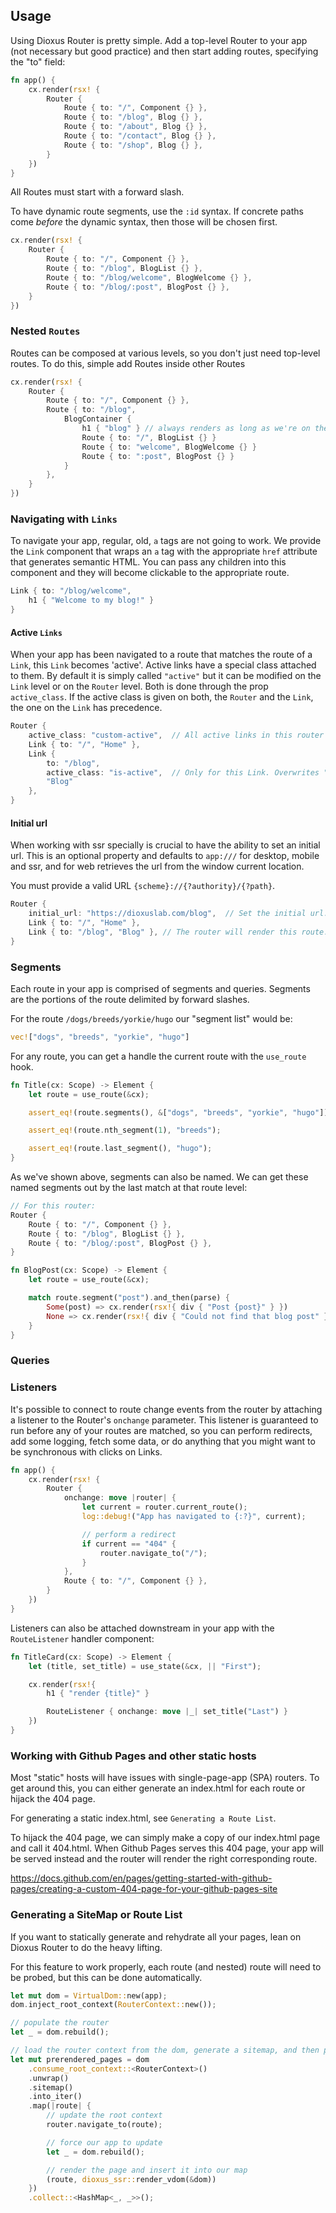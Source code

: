 
## Usage

Using Dioxus Router is pretty simple. Add a top-level Router to your app (not necessary but good practice) and then start adding routes, specifying the "to" field:

```rust
fn app() {
    cx.render(rsx! {
        Router {
            Route { to: "/", Component {} },
            Route { to: "/blog", Blog {} },
            Route { to: "/about", Blog {} },
            Route { to: "/contact", Blog {} },
            Route { to: "/shop", Blog {} },
        }
    })
}
```

All Routes must start with a forward slash.

To have dynamic route segments, use the `:id` syntax. If concrete paths come *before* the dynamic syntax, then those will be chosen first.

```rust
cx.render(rsx! {
    Router {
        Route { to: "/", Component {} },
        Route { to: "/blog", BlogList {} },
        Route { to: "/blog/welcome", BlogWelcome {} },
        Route { to: "/blog/:post", BlogPost {} },
    }
})
```

### Nested `Routes`

Routes can be composed at various levels, so you don't just need top-level routes. To do this, simple add Routes inside other Routes

```rust
cx.render(rsx! {
    Router {
        Route { to: "/", Component {} },
        Route { to: "/blog",
            BlogContainer {
                h1 { "blog" } // always renders as long as we're on the "blog" subroute
                Route { to: "/", BlogList {} }
                Route { to: "welcome", BlogWelcome {} }
                Route { to: ":post", BlogPost {} }
            }
        },
    }
})
```

### Navigating with `Links`

To navigate your app, regular, old, `a` tags are not going to work. We provide the `Link` component that wraps an `a` tag with the appropriate `href` attribute that generates semantic HTML. You can pass any children into this component and they will become clickable to the appropriate route.

```rust
Link { to: "/blog/welcome",
    h1 { "Welcome to my blog!" }
}
```

#### Active `Links`

When your app has been navigated to a route that matches the route of a `Link`, this `Link` becomes 'active'.
Active links have a special class attached to them. By default it is simply called `"active"` but it can be
modified on the `Link` level or on the `Router` level. Both is done through the prop `active_class`.
If the active class is given on both, the `Router` and the `Link`, the one on the `Link` has precedence.

```rust
Router {
    active_class: "custom-active",  // All active links in this router get this class.
    Link { to: "/", "Home" },
    Link {
        to: "/blog",
        active_class: "is-active",  // Only for this Link. Overwrites "custom-active" from Router.
        "Blog"
    },
}
```

#### Initial url

When working with ssr specially is crucial to have the ability to set an initial url. This is an optional property and defaults to `app:///` for desktop, mobile and ssr, and for web retrieves the url from the window current location.

You must provide a valid URL `{scheme}://{?authority}/{?path}`.

```rust
Router {
    initial_url: "https://dioxuslab.com/blog",  // Set the initial url. 
    Link { to: "/", "Home" },
    Link { to: "/blog", "Blog" }, // The router will render this route.
}
```

### Segments

Each route in your app is comprised of segments and queries. Segments are the portions of the route delimited by forward slashes.

For the route `/dogs/breeds/yorkie/hugo` our "segment list" would be:

```rust
vec!["dogs", "breeds", "yorkie", "hugo"]
```

For any route, you can get a handle the current route with the `use_route` hook.

```rust
fn Title(cx: Scope) -> Element {
    let route = use_route(&cx);

    assert_eq!(route.segments(), &["dogs", "breeds", "yorkie", "hugo"]);

    assert_eq!(route.nth_segment(1), "breeds");

    assert_eq!(route.last_segment(), "hugo");
}
```

As we've shown above, segments can also be named. We can get these named segments out by the last match at that route level:

```rust
// For this router:
Router {
    Route { to: "/", Component {} },
    Route { to: "/blog", BlogList {} },
    Route { to: "/blog/:post", BlogPost {} },
}

fn BlogPost(cx: Scope) -> Element {
    let route = use_route(&cx);

    match route.segment("post").and_then(parse) {
        Some(post) => cx.render(rsx!{ div { "Post {post}" } })
        None => cx.render(rsx!{ div { "Could not find that blog post" } }),
    }
}
```

### Queries

### Listeners

It's possible to connect to route change events from the router by attaching a listener to the Router's `onchange` parameter. This listener is guaranteed to run before any of your routes are matched, so you can perform redirects, add some logging, fetch some data, or do anything that you might want to be synchronous with clicks on Links.

```rust
fn app() {
    cx.render(rsx! {
        Router {
            onchange: move |router| {
                let current = router.current_route();
                log::debug!("App has navigated to {:?}", current);

                // perform a redirect
                if current == "404" {
                    router.navigate_to("/");
                }
            },
            Route { to: "/", Component {} },
        }
    })
}
```

Listeners can also be attached downstream in your app with the `RouteListener` handler component:

```rust
fn TitleCard(cx: Scope) -> Element {
    let (title, set_title) = use_state(&cx, || "First");

    cx.render(rsx!{
        h1 { "render {title}" }

        RouteListener { onchange: move |_| set_title("Last") }
    })
}
```

### Working with Github Pages and other static hosts

Most "static" hosts will have issues with single-page-app (SPA) routers. To get around this, you can either generate an index.html for each route or hijack the 404 page.

For generating a static index.html, see `Generating a Route List`.

To hijack the 404 page, we can simply make a copy of our index.html page and call it 404.html. When Github Pages serves this 404 page, your app will be served instead and the router will render the right corresponding route.

<https://docs.github.com/en/pages/getting-started-with-github-pages/creating-a-custom-404-page-for-your-github-pages-site>

### Generating a SiteMap or Route List

If you want to statically generate and rehydrate all your pages, lean on Dioxus Router to do the heavy lifting.

For this feature to work properly, each route (and nested) route will need to be probed, but this can be done automatically.

```rust
let mut dom = VirtualDom::new(app);
dom.inject_root_context(RouterContext::new());

// populate the router
let _ = dom.rebuild();

// load the router context from the dom, generate a sitemap, and then pre-render each page
let mut prerendered_pages = dom
    .consume_root_context::<RouterContext>()
    .unwrap()
    .sitemap()
    .into_iter()
    .map(|route| {
        // update the root context
        router.navigate_to(route);

        // force our app to update
        let _ = dom.rebuild();

        // render the page and insert it into our map
        (route, dioxus_ssr::render_vdom(&dom))
    })
    .collect::<HashMap<_, _>>();
```
